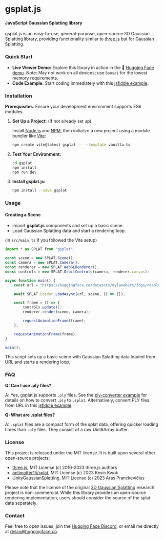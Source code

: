 # gsplat.js

#### JavaScript Gaussian Splatting library

gsplat.js is an easy-to-use, general-purpose, open-source 3D Gaussian Splatting library, providing functionality similar to [three.js](https://github.com/mrdoob/three.js) but for Gaussian Splatting.

### Quick Start

-   **Live Viewer Demo:** Explore this library in action in the 🤗 [Hugging Face demo](https://huggingface.co/spaces/dylanebert/igf). Note: May not work on all devices; use `Bonsai` for the lowest memory requirements.
-   **Code Example:** Start coding immediately with this [jsfiddle example](https://jsfiddle.net/wdn6vasc/).

### Installation

**Prerequisites**: Ensure your development environment supports ES6 modules.

1. **Set Up a Project:** (If not already set up)

    Install [Node.js](https://nodejs.org/en/download/) and [NPM](https://www.npmjs.com/get-npm), then initialize a new project using a module bundler like [Vite](https://vitejs.dev/):

    ```bash
    npm create vite@latest gsplat -- --template vanilla-ts
    ```

2. **Test Your Environment:**

    ```bash
    cd gsplat
    npm install
    npm run dev
    ```

3. **Install gsplat.js:**

    ```bash
    npm install --save gsplat
    ```

### Usage

#### Creating a Scene

-   Import **gsplat.js** components and set up a basic scene.
-   Load Gaussian Splatting data and start a rendering loop.

(in `src/main.ts` if you followed the Vite setup)

```js
import * as SPLAT from "gsplat";

const scene = new SPLAT.Scene();
const camera = new SPLAT.Camera();
const renderer = new SPLAT.WebGLRenderer();
const controls = new SPLAT.OrbitControls(camera, renderer.canvas);

async function main() {
    const url = "https://huggingface.co/datasets/dylanebert/3dgs/resolve/main/bonsai/bonsai-7k.splat";

    await SPLAT.Loader.LoadAsync(url, scene, () => {});

    const frame = () => {
        controls.update();
        renderer.render(scene, camera);

        requestAnimationFrame(frame);
    };

    requestAnimationFrame(frame);
}

main();
```

This script sets up a basic scene with Gaussian Splatting data loaded from URL and starts a rendering loop.

### FAQ

**Q: Can I use .ply files?**

A: Yes, gsplat.js supports `.ply` files. See the [ply-converter example](https://github.com/dylanebert/gsplat.js/blob/main/examples/ply-converter/src/main.ts) for details on how to convert `.ply` to `.splat`. Alternatively, convert PLY files from URL in this [jsfiddle example](https://jsfiddle.net/2sq3pvdt/1/).

**Q: What are .splat files?**

A: `.splat` files are a compact form of the splat data, offering quicker loading times than `.ply` files. They consist of a raw Uint8Array buffer.

### License

This project is released under the MIT license. It is built upon several other open-source projects:

-   [three.js](https://github.com/mrdoob/three.js), MIT License (c) 2010-2023 three.js authors
-   [antimatter15/splat](https://github.com/antimatter15/splat), MIT License (c) 2023 Kevin Kwok
-   [UnityGaussianSplatting](https://github.com/aras-p/UnityGaussianSplatting), MIT License (c) 2023 Aras Pranckevičius

Please note that the license of the original [3D Gaussian Splatting](https://github.com/graphdeco-inria/gaussian-splatting) research project is non-commercial. While this library provides an open-source rendering implementation, users should consider the source of the splat data separately.

### Contact

Feel free to open issues, join the [Hugging Face Discord](https://hf.co/join/discord), or email me directly at [dylan@huggingface.co](mailto:dylan@huggingface.co).
